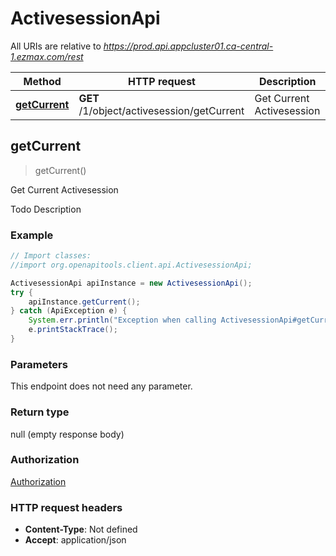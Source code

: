 # ActivesessionApi

All URIs are relative to *https://prod.api.appcluster01.ca-central-1.ezmax.com/rest*

Method | HTTP request | Description
------------- | ------------- | -------------
[**getCurrent**](ActivesessionApi.md#getCurrent) | **GET** /1/object/activesession/getCurrent | Get Current Activesession



## getCurrent

> getCurrent()

Get Current Activesession

Todo Description

### Example

```java
// Import classes:
//import org.openapitools.client.api.ActivesessionApi;

ActivesessionApi apiInstance = new ActivesessionApi();
try {
    apiInstance.getCurrent();
} catch (ApiException e) {
    System.err.println("Exception when calling ActivesessionApi#getCurrent");
    e.printStackTrace();
}
```

### Parameters

This endpoint does not need any parameter.

### Return type

null (empty response body)

### Authorization

[Authorization](../README.md#Authorization)

### HTTP request headers

- **Content-Type**: Not defined
- **Accept**: application/json

